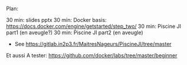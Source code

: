 Plan:

30 min: slides pptx
30 min: Docker basis: https://docs.docker.com/engine/getstarted/step_two/
30 min: Piscine JI part1 (en aveugle?)
30 min: Piscine JI part2 (en aveugle)
* See https://gitlab.in2p3.fr/MaitresNageurs/PiscineJI/tree/master

Et aussi
A tester:
https://github.com/docker/labs/tree/master/beginner
